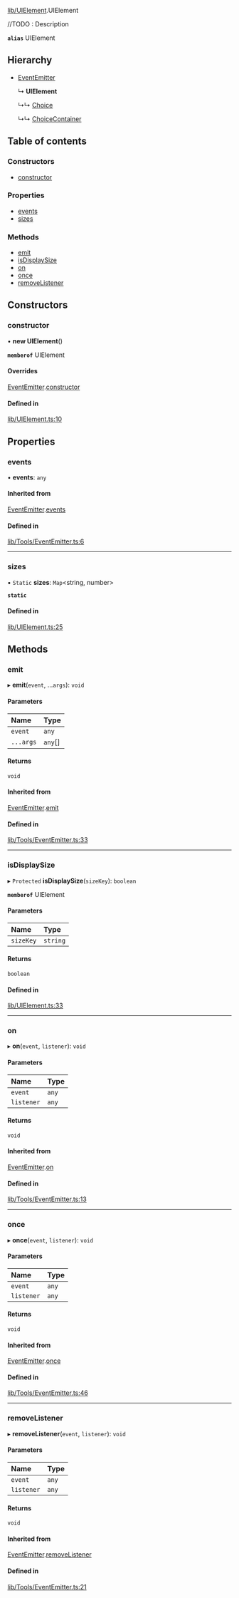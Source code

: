 [lib/UIElement](../wiki/Module-lib/UIElement).UIElement

//TODO : Description

**`alias`** UIElement

## Hierarchy

- [EventEmitter](../wiki/Class-EventEmitter)

  ↳ **UIElement**

  ↳↳ [Choice](../wiki/Class-Choice)

  ↳↳ [ChoiceContainer](../wiki/Class-ChoiceContainer)

## Table of contents

### Constructors

- [constructor](../wiki/Class-UIElement#constructor)

### Properties

- [events](../wiki/Class-UIElement#events)
- [sizes](../wiki/Class-UIElement#sizes)

### Methods

- [emit](../wiki/Class-UIElement#emit)
- [isDisplaySize](../wiki/Class-UIElement#isdisplaysize)
- [on](../wiki/Class-UIElement#on)
- [once](../wiki/Class-UIElement#once)
- [removeListener](../wiki/Class-UIElement#removelistener)

## Constructors

### constructor

• **new UIElement**()

**`memberof`** UIElement

#### Overrides

[EventEmitter](../wiki/Class-EventEmitter).[constructor](../wiki/Class-EventEmitter#constructor)

#### Defined in

[lib/UIElement.ts:10](https://github.com/P0ulpy/Configurateur-OakAddins/blob/74cfff5/src/lib/UIElement.ts#L10)

## Properties

### events

• **events**: `any`

#### Inherited from

[EventEmitter](../wiki/Class-EventEmitter).[events](../wiki/Class-EventEmitter#events)

#### Defined in

[lib/Tools/EventEmitter.ts:6](https://github.com/P0ulpy/Configurateur-OakAddins/blob/74cfff5/src/lib/Tools/EventEmitter.ts#L6)

___

### sizes

▪ `Static` **sizes**: `Map`<string, number\>

**`static`**

#### Defined in

[lib/UIElement.ts:25](https://github.com/P0ulpy/Configurateur-OakAddins/blob/74cfff5/src/lib/UIElement.ts#L25)

## Methods

### emit

▸ **emit**(`event`, ...`args`): `void`

#### Parameters

| Name | Type |
| :------ | :------ |
| `event` | `any` |
| `...args` | `any`[] |

#### Returns

`void`

#### Inherited from

[EventEmitter](../wiki/Class-EventEmitter).[emit](../wiki/Class-EventEmitter#emit)

#### Defined in

[lib/Tools/EventEmitter.ts:33](https://github.com/P0ulpy/Configurateur-OakAddins/blob/74cfff5/src/lib/Tools/EventEmitter.ts#L33)

___

### isDisplaySize

▸ `Protected` **isDisplaySize**(`sizeKey`): `boolean`

**`memberof`** UIElement

#### Parameters

| Name | Type |
| :------ | :------ |
| `sizeKey` | `string` |

#### Returns

`boolean`

#### Defined in

[lib/UIElement.ts:33](https://github.com/P0ulpy/Configurateur-OakAddins/blob/74cfff5/src/lib/UIElement.ts#L33)

___

### on

▸ **on**(`event`, `listener`): `void`

#### Parameters

| Name | Type |
| :------ | :------ |
| `event` | `any` |
| `listener` | `any` |

#### Returns

`void`

#### Inherited from

[EventEmitter](../wiki/Class-EventEmitter).[on](../wiki/Class-EventEmitter#on)

#### Defined in

[lib/Tools/EventEmitter.ts:13](https://github.com/P0ulpy/Configurateur-OakAddins/blob/74cfff5/src/lib/Tools/EventEmitter.ts#L13)

___

### once

▸ **once**(`event`, `listener`): `void`

#### Parameters

| Name | Type |
| :------ | :------ |
| `event` | `any` |
| `listener` | `any` |

#### Returns

`void`

#### Inherited from

[EventEmitter](../wiki/Class-EventEmitter).[once](../wiki/Class-EventEmitter#once)

#### Defined in

[lib/Tools/EventEmitter.ts:46](https://github.com/P0ulpy/Configurateur-OakAddins/blob/74cfff5/src/lib/Tools/EventEmitter.ts#L46)

___

### removeListener

▸ **removeListener**(`event`, `listener`): `void`

#### Parameters

| Name | Type |
| :------ | :------ |
| `event` | `any` |
| `listener` | `any` |

#### Returns

`void`

#### Inherited from

[EventEmitter](../wiki/Class-EventEmitter).[removeListener](../wiki/Class-EventEmitter#removelistener)

#### Defined in

[lib/Tools/EventEmitter.ts:21](https://github.com/P0ulpy/Configurateur-OakAddins/blob/74cfff5/src/lib/Tools/EventEmitter.ts#L21)
